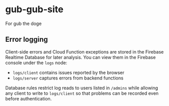 # gub-gub-site

For gub the doge

## Error logging

Client-side errors and Cloud Function exceptions are stored in the Firebase
Realtime Database for later analysis. You can view them in the Firebase console
under the `logs` node:

- `logs/client` contains issues reported by the browser
- `logs/server` captures errors from backend functions

Database rules restrict log reads to users listed in `/admins` while allowing
any client to write to `logs/client` so that problems can be recorded even
before authentication.
